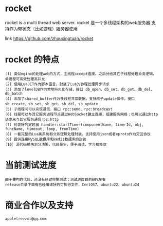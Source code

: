 # rocket
rocket is a multi thread web server.
rocket 是一个多线程架构的web服务器
支持作为带状态（比如游戏）服务器使用

link https://github.com/zhouxingtuan/rocket

# rocket 的特点
    (1) 类似nginx的处理web的方式，主线程accept连接，之后分给其它子线程处理业务逻辑，单进程可高效处理高并发
    (2) 使用LuaJIT作为脚本语言，封装了Lua的协程处理异步请求
    (3) 添加了levelDB作为本地持久化存储，接口 db_open、db_set、db_get、db_del、db_batch
    (4) 添加了shared_buffer作为多线程共享数据，支持原子update操作，接口 sb_create、sb_set、sb_get、sb_del、sb_update
    (5) 子线程间可以实现通信，接口 rpc:send、rpc:broadcast
    (6) 线程可以与其它服务进程节点通过WebSocket建立连接，组建服务网络；也可以通过http请求来与其它服务通信rpc:http
    (7) 封装好的定时器 handler:startTimer(componentName, timerId, obj, funcName, timeout, loop, fromTime)
    (8) 一套完整的Lua类系统和业务逻辑处理封装，支持使用json或者eproto作为交互协议
    (9) 提供连接MySQL数据库和Redis数据库的封装
    (10) 源代码模块划分清晰，代码量少，便于阅读、学习和修改

# 当前测试进度
    由于重构的代码，还没有经过完整测试；测试进度目前60%左右
    release目录下面有已经编译好的可执行文件，CentOS7、ubuntu22、ubuntu24

# 商业合作以及支持
    appletreezxt@qq.com

